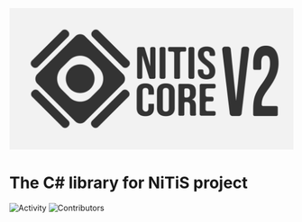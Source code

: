 ![Logo](https://raw.githubusercontent.com/NickName73/NickName73/main/Micros/nitis-core-logo-medium.png)

# The C# library for NiTiS project

![Activity](https://img.shields.io/github/commit-activity/m/NiTiS-Dev/NiTiSCore)
![Contributors](https://img.shields.io/github/contributors/NiTiS-Dev/NiTiSCore)